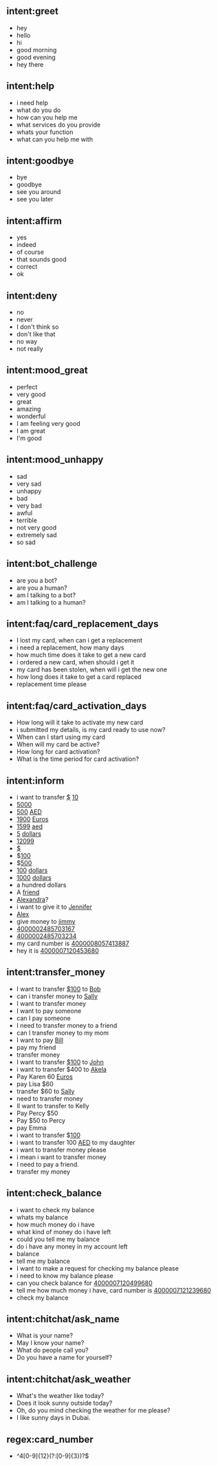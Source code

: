 ## intent:greet
- hey
- hello
- hi
- good morning
- good evening
- hey there

## intent:help
- i need help
- what do you do
- how can you help me
- what services do you provide
- whats your function
- what can you help me with

## intent:goodbye
- bye
- goodbye
- see you around
- see you later

## intent:affirm
- yes
- indeed
- of course
- that sounds good
- correct
- ok

## intent:deny
- no
- never
- I don't think so
- don't like that
- no way
- not really

## intent:mood_great
- perfect
- very good
- great
- amazing
- wonderful
- I am feeling very good
- I am great
- I'm good

## intent:mood_unhappy
- sad
- very sad
- unhappy
- bad
- very bad
- awful
- terrible
- not very good
- extremely sad
- so sad

## intent:bot_challenge
- are you a bot?
- are you a human?
- am I talking to a bot?
- am I talking to a human?

## intent:faq/card_replacement_days
- I lost my card, when can i get a replacement
- i need a replacement, how many days
- how much time does it take to get a new card
- i ordered a new card, when should i get it
- my card has been stolen, when will i get the new one
- how long does it take to get a card replaced
- replacement time please

## intent:faq/card_activation_days
- How long will it take to activate my new card
- i submitted my details, is my card ready to use now?
- When can I start using my card
- When will my card be active?
- How long for card activation?
- What is the time period for card activation?

## intent:inform
- i want to transfer [$](currency) [10](amount_of_money)
- [5000](amount_of_money)
- [500](amount_of_money) [AED](currency)
- [1900](amount_of_money) [Euros](currency)
- [1599](amount_of_money) [aed](currency)
- [5](amount_of_money) [dollars](currency)
- [12099](amount_of_money)
- [$](currency)
- $[100](amount_of_money)
- $[500](amount_of_money)
- [100](amount_of_money) [dollars](currency)
- [1000](amount_of_money) [dollars](currency)
- a hundred dollars
- A [friend](person)
- [Alexandra](person)?
- i want to give it to [Jennifer](person)
- [Alex](person)
- give money to [jimmy](person)
- [4000002485703167](card_number)
- [4000002485703234](card_number)
- my card number is [4000008057413887](card_number)
- hey it is [4000007120453680](card_number)

## intent:transfer_money
- I want to transfer [$](currency)[100](amount_of_money) to [Bob](person)
- can i transfer money to [Sally](person)
- I want to transfer money
- I want to pay someone
- can I pay someone
- I need to transfer money to a friend
- can I transfer money to my mom
- I want to pay [Bill](person)
- pay my friend
- transfer money
- I want to transfer [$](currency)[100](amount_of_money) to [John](person)
- i want to transfer $400 to [Akela](person)
- Pay Karen 60 [Euros](currency)
- pay Lisa $60
- transfer $60 to [Sally](person)
- need to transfer money
- II want to transfer to Kelly
- Pay Percy $50
- Pay $50 to Percy
- pay Emma
- i want to transfer $[100](amount_of_money)
- i want to transfer 100 [AED](currency) to my daughter
- i want to transfer money please
- i mean i want to transfer money
- I need to pay a friend.
- transfer my money

## intent:check_balance
- i want to check my balance
- whats my balance
- how much money do i have
- what kind of money do i have left
- could you tell me my balance
- do i have any money in my account left
- balance
- tell me my balance
- I want to make a request for checking my balance please
- i need to know my balance please
- can you check balance for  [4000007120499680](card_number)
- tell me how much money i have, card number is [4000007121239680](card_number)
- check my balance

## intent:chitchat/ask_name
- What is your name?
- May I know your name?
- What do people call you?
- Do you have a name for yourself?

## intent:chitchat/ask_weather
- What's the weather like today?
- Does it look sunny outside today?
- Oh, do you mind checking the weather for me please?
- I like sunny days in Dubai.

## regex:card_number
 -  ^4[0-9]{12}(?:[0-9]{3})?$
